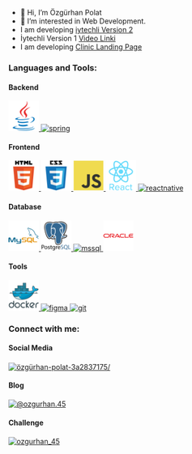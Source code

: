 - 👋 Hi, I’m Özgürhan Polat
- 👀 I’m interested in Web Development.
- I am developing <a href="https://iytechli-v2-front-end.vercel.app">iytechli Version 2</a>
- İytechli Version 1 <a href="https://www.youtube.com/watch?v=-gtLyaYgsGM"> Video Linki</a>
- I am developing  <a href="https://clinic-landing-page-ten.vercel.app">Clinic Landing Page</a>




<h3 align="left">Languages and Tools:</h3>
<p align="left"> 
  <h4 align="left">Backend</h4>
  <a href="https://www.java.com" target="_blank" rel="noreferrer"> 
    <img src="https://raw.githubusercontent.com/devicons/devicon/master/icons/java/java-original.svg" alt="java" width="60" height="60"/> </a>
  <a href="https://spring.io/" target="_blank" rel="noreferrer"> 
    <img src="https://www.vectorlogo.zone/logos/springio/springio-icon.svg" alt="spring" width="60" height="60"/> </a> 
  <h4 align="left">Frontend</h4>
  <a href="https://www.w3.org/html/" target="_blank" rel="noreferrer"> 
    <img src="https://raw.githubusercontent.com/devicons/devicon/master/icons/html5/html5-original-wordmark.svg" alt="html5" width="60" height="60"/> </a>
  <a href="https://www.w3schools.com/css/" target="_blank" rel="noreferrer"> 
    <img src="https://raw.githubusercontent.com/devicons/devicon/master/icons/css3/css3-original-wordmark.svg" alt="css3" width="60" height="60"/> 
  </a>
  <a href="https://developer.mozilla.org/en-US/docs/Web/JavaScript" target="_blank" rel="noreferrer">
     <img src="https://raw.githubusercontent.com/devicons/devicon/master/icons/javascript/javascript-original.svg" alt="javascript" width="60" height="60"/> 
  </a>
  <a href="https://reactjs.org/" target="_blank" rel="noreferrer"> 
    <img src="https://raw.githubusercontent.com/devicons/devicon/master/icons/react/react-original-wordmark.svg" alt="react" width="60" height="60"/> 
  </a>
  <a href="https://reactnative.dev/" target="_blank" rel="noreferrer"> 
    <img src="https://reactnative.dev/img/header_logo.svg" alt="reactnative" width="60" height="60"/> 
  </a>
  <h4 align="left">Database</h4>
  <a href="https://www.mysql.com/" target="_blank" rel="noreferrer"> 
    <img src="https://raw.githubusercontent.com/devicons/devicon/master/icons/mysql/mysql-original-wordmark.svg" alt="mysql" width="60" height="60"/> 
  </a>
  <a href="https://www.postgresql.org" target="_blank" rel="noreferrer"> 
    <img src="https://raw.githubusercontent.com/devicons/devicon/master/icons/postgresql/postgresql-original-wordmark.svg" alt="postgresql" width="60" height="60"/> 
  </a> 
  <a href="https://www.microsoft.com/en-us/sql-server" target="_blank" rel="noreferrer"> 
    <img src="https://www.svgrepo.com/show/303229/microsoft-sql-server-logo.svg" alt="mssql" width="60" height="60"/> 
  </a>
  <a href="https://www.oracle.com/" target="_blank" rel="noreferrer"> 
    <img src="https://raw.githubusercontent.com/devicons/devicon/master/icons/oracle/oracle-original.svg" alt="oracle" width="60" height="60"/> 
  </a>   
  <h4 align="left">Tools</h4>
  <a href="https://www.docker.com/" target="_blank" rel="noreferrer">
    <img src="https://raw.githubusercontent.com/devicons/devicon/master/icons/docker/docker-original-wordmark.svg" alt="docker" width="60" height="60"/> 
  </a> 
  <a href="https://www.figma.com/" target="_blank" rel="noreferrer"> 
    <img src="https://www.vectorlogo.zone/logos/figma/figma-icon.svg" alt="figma" width="40" height="40"/> 
  </a> 
  <a href="https://git-scm.com/" target="_blank" rel="noreferrer"> 
    <img src="https://www.vectorlogo.zone/logos/git-scm/git-scm-icon.svg" alt="git" width="60" height="60"/> 
  </a>   
  <br />
  
</p>

<h3 align="left">Connect with me:</h3>
<p align="left">
  <h4 align="left">Social Media</h2>
<a href="https://linkedin.com/in/özgürhan-polat-3a2837175/" target="blank"><img align="center" src="https://raw.githubusercontent.com/rahuldkjain/github-profile-readme-generator/master/src/images/icons/Social/linked-in-alt.svg" alt="özgürhan-polat-3a2837175/" height="45" width="60" /></a>
  <h4 align="left">Blog</h4>
<a href="https://medium.com/@ozgurhan.45" target="blank"><img align="center" src="https://raw.githubusercontent.com/rahuldkjain/github-profile-readme-generator/master/src/images/icons/Social/medium.svg" alt="@ozgurhan.45" height="45" width="60" /></a>
  <h4 align="left">Challenge</h4>
<a href="https://www.hackerrank.com/ozgurhan_45" target="blank"><img align="center" src="https://raw.githubusercontent.com/rahuldkjain/github-profile-readme-generator/master/src/images/icons/Social/hackerrank.svg" alt="ozgurhan_45" height="45" width="60" /></a>
</p>
